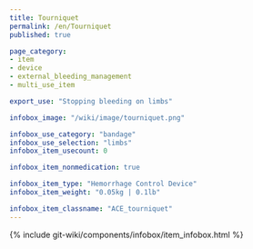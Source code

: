 ```yaml
---
title: Tourniquet
permalink: /en/Tourniquet
published: true

page_category:
- item
- device
- external_bleeding_management
- multi_use_item

export_use: "Stopping bleeding on limbs"

infobox_image: "/wiki/image/tourniquet.png"

infobox_use_category: "bandage"
infobox_use_selection: "limbs"
infobox_item_usecount: 0

infobox_item_nonmedication: true

infobox_item_type: "Hemorrhage Control Device"
infobox_item_weight: "0.05kg | 0.1lb"

infobox_item_classname: "ACE_tourniquet"
---
```


{% include git-wiki/components/infobox/item_infobox.html %}